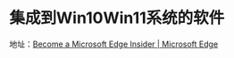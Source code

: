 # 集成到Win10Win11系统的软件

地址：[Become a Microsoft Edge Insider | Microsoft Edge](https://www.microsoft.com/en-us/edge/download/insider?form=MA13FJ)